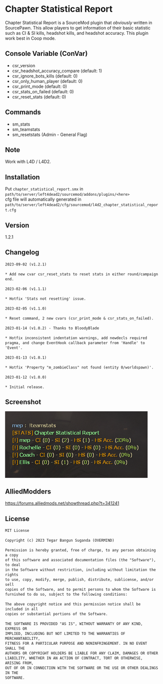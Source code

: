 # Chapter Statistical Report
Chapter Statistical Report is a SourceMod plugin that *obviously* written in SourcePawn. This allow players to get information of their basic statistic such as CI & SI kills, headshot kills, and headshot accuracy. This plugin work best in Coop mode.

## Console Variable (ConVar)
- csr_version
- csr_headshot_accuracy_compare (default: 1)
- csr_ignore_bots_kills (default: 0)
- csr_only_human_player (default: 0)
- csr_print_mode (default: 0)
- csr_stats_on_failed (default: 0)
- csr_reset_stats (default: 0)

## Commands
- sm_stats
- sm_teamstats
- sm_resetstats (Admin - General Flag)

## Note
Work with L4D / L4D2.

## Installation
Put `chapter_statistical_report.smx` in `path/to/server/left4dead2/sourcemod/addons/plugins/<here>`\
cfg file will automatically generated in `path/to/server/left4dead2/cfg/sourcemod/l4d2_chapter_statistical_report.cfg`

## Version
1.2.1

## Changelog
```
2023-09-02 (v1.2.1)

* Add new cvar csr_reset_stats to reset stats in either round/campaign end.

2023-02-06 (v1.1.1)

* Hotfix 'Stats not resetting' issue.

2023-02-05 (v1.1.0)

* Reset command, 2 new cvars (csr_print_mode & csr_stats_on_failed).

2023-01-14 (v1.0.2) - Thanks to BloodyBlade

* Hotfix inconsistent indentation warnings, add newdecls required pragma, and change EventHook callback parameter from 'Handle' to 'Event'. 

2023-01-13 (v1.0.1)

* Hotfix 'Property "m_zombieClass" not found (entity 0/worldspawn)'. 

2023-01-12 (v1.0.0)

* Initial release.
```

## Screenshot
![](static/command.png)

## AlliedModders
https://forums.alliedmods.net/showthread.php?t=341241

## License
```
MIT License

Copyright (c) 2023 Tegar Bangun Suganda (OVERMIND)

Permission is hereby granted, free of charge, to any person obtaining a copy
of this software and associated documentation files (the "Software"), to deal
in the Software without restriction, including without limitation the rights
to use, copy, modify, merge, publish, distribute, sublicense, and/or sell
copies of the Software, and to permit persons to whom the Software is
furnished to do so, subject to the following conditions:

The above copyright notice and this permission notice shall be included in all
copies or substantial portions of the Software.

THE SOFTWARE IS PROVIDED "AS IS", WITHOUT WARRANTY OF ANY KIND, EXPRESS OR
IMPLIED, INCLUDING BUT NOT LIMITED TO THE WARRANTIES OF MERCHANTABILITY,
FITNESS FOR A PARTICULAR PURPOSE AND NONINFRINGEMENT. IN NO EVENT SHALL THE
AUTHORS OR COPYRIGHT HOLDERS BE LIABLE FOR ANY CLAIM, DAMAGES OR OTHER
LIABILITY, WHETHER IN AN ACTION OF CONTRACT, TORT OR OTHERWISE, ARISING FROM,
OUT OF OR IN CONNECTION WITH THE SOFTWARE OR THE USE OR OTHER DEALINGS IN THE
SOFTWARE.
```
